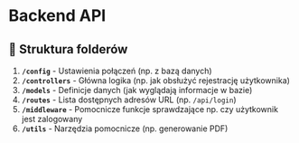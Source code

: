 # Backend API

## 📂 Struktura folderów
1. **`/config`** - Ustawienia połączeń (np. z bazą danych)
2. **`/controllers`** - Główna logika (np. jak obsłużyć rejestrację użytkownika)
3. **`/models`** - Definicje danych (jak wyglądają informacje w bazie)
4. **`/routes`** - Lista dostępnych adresów URL (np. `/api/login`)
5. **`/middleware`** - Pomocnicze funkcje sprawdzające np. czy użytkownik jest zalogowany
6. **`/utils`** - Narzędzia pomocnicze (np. generowanie PDF)